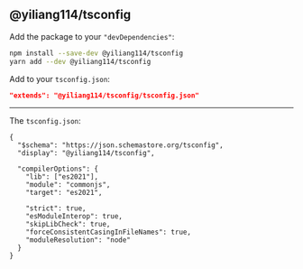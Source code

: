 ## @yiliang114/tsconfig

Add the package to your `"devDependencies"`:

```sh
npm install --save-dev @yiliang114/tsconfig
yarn add --dev @yiliang114/tsconfig
```

Add to your `tsconfig.json`:

```json
"extends": "@yiliang114/tsconfig/tsconfig.json"
```

---

The `tsconfig.json`:

```jsonc
{
  "$schema": "https://json.schemastore.org/tsconfig",
  "display": "@yiliang114/tsconfig",

  "compilerOptions": {
    "lib": ["es2021"],
    "module": "commonjs",
    "target": "es2021",

    "strict": true,
    "esModuleInterop": true,
    "skipLibCheck": true,
    "forceConsistentCasingInFileNames": true,
    "moduleResolution": "node"
  }
}
```
